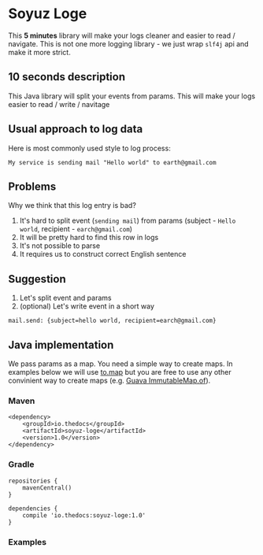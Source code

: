 # Soyuz Loge
This **5 minutes** library will make your logs cleaner and easier to read / navigate.
This is not one more logging library - we just wrap `slf4j` api and make it more strict.

## 10 seconds description
This Java library will split your events from params. This will make your logs easier to read / write / navitage

## Usual approach to log data
Here is most commonly used style to log process:
```
My service is sending mail "Hello world" to earth@gmail.com
```
## Problems
Why we think that this log entry is bad?
1. It's hard to split event (`sending mail`) from params (subject - `Hello world`, recipient - `earch@gmail.com`)
2. It will be pretty hard to find this row in logs
3. It's not possible to parse
4. It requires us to construct correct English sentence

## Suggestion
1. Let's split event and params
2. (optional) Let's write event in a short way

```
mail.send: {subject=hello world, recipient=earch@gmail.com}
```

## Java implementation
We pass params as a map. You need a simple way to create maps. In examples below we will use [to.map](https://github.com/fedotxxl/soyuz-is-to) but you are free to use any other convinient way to create maps (e.g. [Guava ImmutableMap.of](http://google.github.io/guava/releases/snapshot/api/docs/com/google/common/collect/ImmutableMap.html)).

### Maven
```
<dependency>
    <groupId>io.thedocs</groupId>
    <artifactId>soyuz-loge</artifactId>
    <version>1.0</version>
</dependency>
```

### Gradle
```
repositories {
    mavenCentral()
}

dependencies {
    compile 'io.thedocs:soyuz-loge:1.0'
}
```

### Examples

